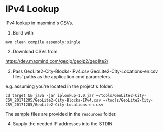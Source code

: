 # IPv4 Lookup

IPv4 lookup in maxmind's CSVs.

1. Build with 

``mvn clean compile assembly:single``

2. Download CSVs from 

https://dev.maxmind.com/geoip/geoip2/geolite2/

3. Pass 
GeoLite2-City-Blocks-IPv4.csv
GeoLite2-City-Locations-en.csv
files' paths as the application cmd parameters.

e.g.
assuming you're located in the project's folder:
 
`cd target && java -jar iplookup-1.0.jar ~/tools/GeoLite2-City-CSV_20171205/GeoLite2-City-Blocks-IPv4.csv ~/tools/GeoLite2-City-CSV_20171205/GeoLite2-City-Locations-en.csv`
            

The sample files are provided in the `resources` folder.

4. Supply the needed IP addresses
into the STDIN. 


